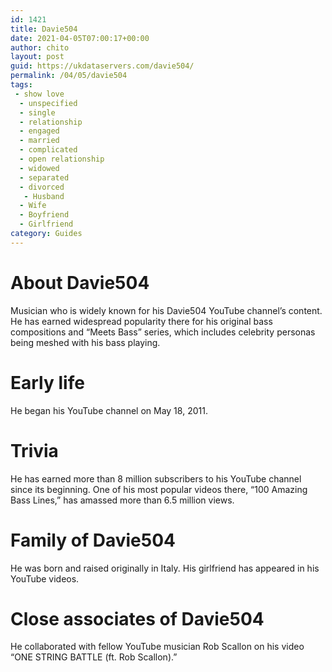 ```yaml
---
id: 1421
title: Davie504
date: 2021-04-05T07:00:17+00:00
author: chito
layout: post
guid: https://ukdataservers.com/davie504/
permalink: /04/05/davie504
tags:
 - show love
  - unspecified
  - single
  - relationship
  - engaged
  - married
  - complicated
  - open relationship
  - widowed
  - separated
  - divorced
   - Husband
  - Wife
  - Boyfriend
  - Girlfriend
category: Guides
---
```




  
  
#  About Davie504
                  
                  
                  
Musician who is widely known for his Davie504 YouTube channel&#8217;s content. He has earned widespread popularity there for his original bass compositions and &#8220;Meets Bass&#8221; series, which includes celebrity personas being meshed with his bass playing.
                  
                
                
                
# Early life
                  
                  
                  
He began his YouTube channel on May 18, 2011.
                  
                
                
                
# Trivia
                  
                  
                  
He has earned more than 8 million subscribers to his YouTube channel since its beginning. One of his most popular videos there, &#8220;100 Amazing Bass Lines,&#8221; has amassed more than 6.5 million views.
                  
                
                
                
# Family of Davie504
                  
                  
                  
He was born and raised originally in Italy. His girlfriend has appeared in his YouTube videos.
                  
                
                
                
# Close associates of Davie504
                  
                  
                  
He collaborated with fellow YouTube musician Rob Scallon on his video &#8220;ONE STRING BATTLE (ft. Rob Scallon).&#8221;
                  
                
              
            
          
          
          
    
    
  
